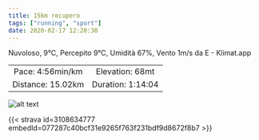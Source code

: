 ```yaml
---
title: 15km recupero
tags: ["running", "sport"]
date: 2020-02-17 12:20:30
---
```

Nuvoloso, 9°C, Percepito 9°C, Umidità 67%, Vento 1m/s da E - Klimat.app

| | |
| :-: | :-: |
| Pace: 4:56min/km | Elevation: 68mt |
| Distance: 15.02km | Duration: 1:14:04 |



![alt text](/images/2020/20200217-activity-map.png "map")


{{< strava id=3108634777 embedId=077287c40bcf31e9265f763f231bdf9d8672f8b7 >}}
